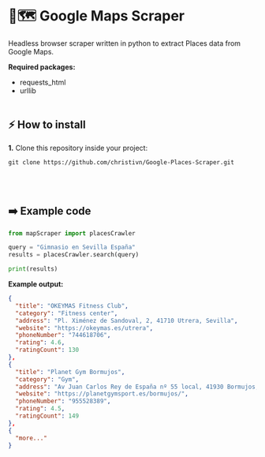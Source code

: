 # 🤖🗺️ Google Maps Scraper

Headless browser scraper written in python to extract Places data from Google Maps.

**Required packages:**
- requests_html
- urllib
<br><br>

## ⚡ How to install
**1.** Clone this repository inside your project:

``git clone https://github.com/christivn/Google-Places-Scraper.git``

<br><br>

## ➡️ Example code
``` python
from mapScraper import placesCrawler

query = "Gimnasio en Sevilla España"
results = placesCrawler.search(query)

print(results)
```

**Example output:**
``` json
{
  "title": "OKEYMAS Fitness Club",
  "category": "Fitness center",
  "address": "Pl. Ximénez de Sandoval, 2, 41710 Utrera, Sevilla", 
  "website": "https://okeymas.es/utrera",
  "phoneNumber": "744618706",
  "rating": 4.6,
  "ratingCount": 130
},
{
  "title": "Planet Gym Bormujos", 
  "category": "Gym", 
  "address": "Av Juan Carlos Rey de España nº 55 local, 41930 Bormujos, Sevilla", 
  "website": "https://planetgymsport.es/bormujos/", 
  "phoneNumber": "955528389", 
  "rating": 4.5, 
  "ratingCount": 149
},
{
  "more..."
}
```
